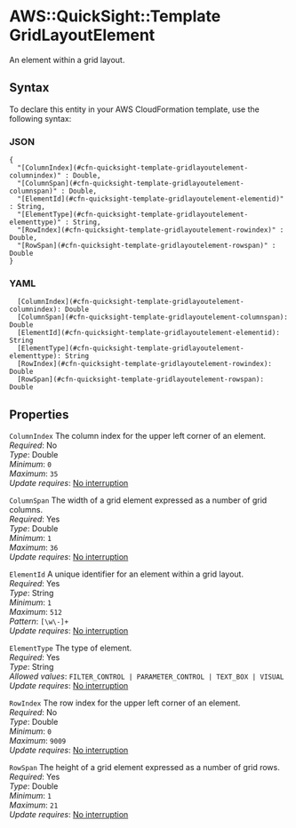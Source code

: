 # AWS::QuickSight::Template GridLayoutElement<a name="aws-properties-quicksight-template-gridlayoutelement"></a>

An element within a grid layout\.

## Syntax<a name="aws-properties-quicksight-template-gridlayoutelement-syntax"></a>

To declare this entity in your AWS CloudFormation template, use the following syntax:

### JSON<a name="aws-properties-quicksight-template-gridlayoutelement-syntax.json"></a>

```
{
  "[ColumnIndex](#cfn-quicksight-template-gridlayoutelement-columnindex)" : Double,
  "[ColumnSpan](#cfn-quicksight-template-gridlayoutelement-columnspan)" : Double,
  "[ElementId](#cfn-quicksight-template-gridlayoutelement-elementid)" : String,
  "[ElementType](#cfn-quicksight-template-gridlayoutelement-elementtype)" : String,
  "[RowIndex](#cfn-quicksight-template-gridlayoutelement-rowindex)" : Double,
  "[RowSpan](#cfn-quicksight-template-gridlayoutelement-rowspan)" : Double
}
```

### YAML<a name="aws-properties-quicksight-template-gridlayoutelement-syntax.yaml"></a>

```
  [ColumnIndex](#cfn-quicksight-template-gridlayoutelement-columnindex): Double
  [ColumnSpan](#cfn-quicksight-template-gridlayoutelement-columnspan): Double
  [ElementId](#cfn-quicksight-template-gridlayoutelement-elementid): String
  [ElementType](#cfn-quicksight-template-gridlayoutelement-elementtype): String
  [RowIndex](#cfn-quicksight-template-gridlayoutelement-rowindex): Double
  [RowSpan](#cfn-quicksight-template-gridlayoutelement-rowspan): Double
```

## Properties<a name="aws-properties-quicksight-template-gridlayoutelement-properties"></a>

`ColumnIndex`  <a name="cfn-quicksight-template-gridlayoutelement-columnindex"></a>
The column index for the upper left corner of an element\.  
*Required*: No  
*Type*: Double  
*Minimum*: `0`  
*Maximum*: `35`  
*Update requires*: [No interruption](https://docs.aws.amazon.com/AWSCloudFormation/latest/UserGuide/using-cfn-updating-stacks-update-behaviors.html#update-no-interrupt)

`ColumnSpan`  <a name="cfn-quicksight-template-gridlayoutelement-columnspan"></a>
The width of a grid element expressed as a number of grid columns\.  
*Required*: Yes  
*Type*: Double  
*Minimum*: `1`  
*Maximum*: `36`  
*Update requires*: [No interruption](https://docs.aws.amazon.com/AWSCloudFormation/latest/UserGuide/using-cfn-updating-stacks-update-behaviors.html#update-no-interrupt)

`ElementId`  <a name="cfn-quicksight-template-gridlayoutelement-elementid"></a>
A unique identifier for an element within a grid layout\.  
*Required*: Yes  
*Type*: String  
*Minimum*: `1`  
*Maximum*: `512`  
*Pattern*: `[\w\-]+`  
*Update requires*: [No interruption](https://docs.aws.amazon.com/AWSCloudFormation/latest/UserGuide/using-cfn-updating-stacks-update-behaviors.html#update-no-interrupt)

`ElementType`  <a name="cfn-quicksight-template-gridlayoutelement-elementtype"></a>
The type of element\.  
*Required*: Yes  
*Type*: String  
*Allowed values*: `FILTER_CONTROL | PARAMETER_CONTROL | TEXT_BOX | VISUAL`  
*Update requires*: [No interruption](https://docs.aws.amazon.com/AWSCloudFormation/latest/UserGuide/using-cfn-updating-stacks-update-behaviors.html#update-no-interrupt)

`RowIndex`  <a name="cfn-quicksight-template-gridlayoutelement-rowindex"></a>
The row index for the upper left corner of an element\.  
*Required*: No  
*Type*: Double  
*Minimum*: `0`  
*Maximum*: `9009`  
*Update requires*: [No interruption](https://docs.aws.amazon.com/AWSCloudFormation/latest/UserGuide/using-cfn-updating-stacks-update-behaviors.html#update-no-interrupt)

`RowSpan`  <a name="cfn-quicksight-template-gridlayoutelement-rowspan"></a>
The height of a grid element expressed as a number of grid rows\.  
*Required*: Yes  
*Type*: Double  
*Minimum*: `1`  
*Maximum*: `21`  
*Update requires*: [No interruption](https://docs.aws.amazon.com/AWSCloudFormation/latest/UserGuide/using-cfn-updating-stacks-update-behaviors.html#update-no-interrupt)